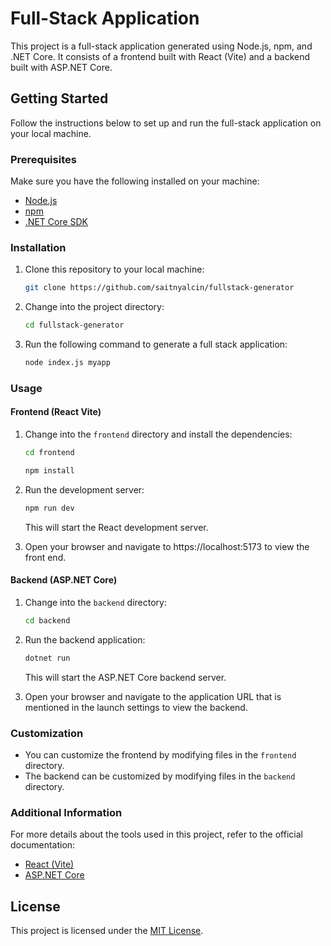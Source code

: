 # Full-Stack Application

This project is a full-stack application generated using Node.js, npm, and .NET Core. It consists of a frontend built with React (Vite) and a backend built with ASP.NET Core.

## Getting Started

Follow the instructions below to set up and run the full-stack application on your local machine.

### Prerequisites

Make sure you have the following installed on your machine:

- [Node.js](https://nodejs.org/)
- [npm](https://www.npmjs.com/)
- [.NET Core SDK](https://dotnet.microsoft.com/download)

### Installation

1. Clone this repository to your local machine:

   ```bash
   git clone https://github.com/saitnyalcin/fullstack-generator
   ```

2. Change into the project directory:

   ```bash
   cd fullstack-generator
   ```

3. Run the following command to generate a full stack application:

   ```bash
   node index.js myapp
   ```

### Usage

#### Frontend (React Vite)

1. Change into the `frontend` directory and install the dependencies:

   ```bash
   cd frontend
   ```

   ```bash
   npm install
   ```

2. Run the development server:

   ```bash
   npm run dev
   ```

   This will start the React development server.

3. Open your browser and navigate to https://localhost:5173 to view the front end.

#### Backend (ASP.NET Core)

1. Change into the `backend` directory:

   ```bash
   cd backend
   ```

2. Run the backend application:

   ```bash
   dotnet run
   ```

   This will start the ASP.NET Core backend server.

3. Open your browser and navigate to the application URL that is mentioned in the launch settings to view the backend.

### Customization

- You can customize the frontend by modifying files in the `frontend` directory.
- The backend can be customized by modifying files in the `backend` directory.

### Additional Information

For more details about the tools used in this project, refer to the official documentation:

- [React (Vite)](https://vitejs.dev/)
- [ASP.NET Core](https://docs.microsoft.com/en-us/aspnet/core/)

## License

This project is licensed under the [MIT License](LICENSE).
